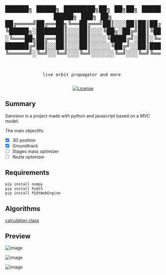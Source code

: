 <div align="center">
<pre>

 ██████╗ █████╗  ████████╗██╗   ██╗██╗ ██████╗██╗ █████╗ ███╗  ██╗
██╔════╝██╔══██╗╚══██╔══╝██║░░░██║██║██╔════╝██║██╔══██╗████╗░██║
╚█████╗░███████║░░░██║░░░╚██╗░██╔╝██║╚█████╗░██║██║░░██║██╔██╗██║
░╚═══██╗██╔══██║░░░██║░░░░╚████╔╝░██║░╚═══██╗██║██║░░██║██║╚████║
██████╔╝██║░░██║░░░██║░░░░░╚██╔╝░░██║██████╔╝██║╚█████╔╝██║░╚███║
╚═════╝░╚═╝░░╚═╝░░░╚═╝░░░░░░╚═╝░░░╚═╝╚═════╝░╚═╝░╚════╝░╚═╝░░╚══╝
---------------------------------------------------
live orbit propagator and more
</pre>

[![License](https://img.shields.io/badge/License-Apache_2.0-blue.svg)](https://opensource.org/licenses/Apache-2.0)

</div>

## Summary
Satvision is a project made with python and javascript based on a MVC model.

The main objectifs:
- [x] 3D position
- [x] Groundtrack
- [ ] Stages mass optimizer
- [ ] Nozle optimizer

## Requirements
```bash
pip install numpy
pip install PyQt5
pip install PyQtWebEngine
```

## Algorithms
[calculation class](mover.js)

## Preview
![image](https://github.com/LanceryH/satvision/assets/108919405/3aa9cdef-7ff2-453a-9625-1a2bd77b616a)

![image](https://github.com/LanceryH/satvision/assets/108919405/3436936a-3630-43a7-8328-d59f7238d1f8)

![image](https://github.com/LanceryH/satvision/assets/108919405/f750827a-22b7-47a3-b570-b59cb7637c48)

